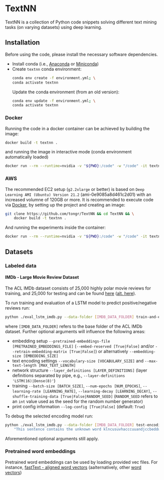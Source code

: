 # TextNN
TextNN is a collection of Python code snippets solving different text mining tasks (on varying datasets) using deep learning.

## Installation
Before using the code, please install the necessary software dependencies.
 - Install conda (i.e., [Anaconda](https://docs.anaconda.com/anaconda/install/) or
   [Miniconda](https://docs.conda.io/en/latest/miniconda.html))
 - Create `textnn` conda environment:
   ```bash
   conda env create -f environment.yml; \
   conda activate textnn
   ```
   Update the conda environment (from an old version):
   ```bash
   conda env update -f environment.yml; \
   conda activate textnn
   ```

### Docker
Running the code in a docker container can be achieved by building the image:
```bash
docker build -t textnn .
```
and running the image in interactive mode (conda environment automatically loaded)
```bash
docker run --rm --runtime=nvidia -v "${PWD}:/code" -w "/code" -it textnn
```

### AWS
The recommended EC2 setup (`g2.2xlarge` or better) is based on `Deep Learning AMI (Ubuntu) Version 21.2`
(ami-0e9085a8d461c2d01) with an increased volumne of 120GB or more. It is recommended to execute code via
[Docker](#Docker), by setting up the project and creating an image:
```bash
git clone https://github.com/tongr/TextNN && cd TextNN && \
    docker build -t textnn .
```
And running the experiments inside the container:
```bash
docker run --rm --runtime=nvidia -v "${PWD}:/code" -w "/code" -it textnn
```

## Datasets

### Labeled data

#### IMDb - Large Movie Review Dataset
The ACL IMDb dataset consists of 25,000 highly polar movie reviews for training, and 25,000 for testing and can be found 
[here](http://ai.stanford.edu/~amaas/data/sentiment/) ([alt. here](https://www.kaggle.com/pankrzysiu/keras-imdb)).

To run training and evaluation of a LSTM model to predict positive/negative reviews run:
```bash
python ./eval_lstm_imdb.py --data-folder [IMDB_DATA_FOLDER] train-and-evaluate
```
where `[IMDB_DATA_FOLDER]` refers to the base folder of the ACL IMDb dataset. Further optional arguments will influence
the following areas:
 - embedding setup `--pretrained-embeddings-file [PRETRAINED_EMBEDDINGS_FILE]` (`--embed-reserved [True|False]` and/or
   `--retrain-embedding-matrix [True|False]`) or alternatively `--embedding-size [EMBEDDING_SIZE]`
 - text encoding settings `--vocabulary-size [VOCABULARY_SIZE]` and `--max-text-length [MAX_TEXT_LENGTH]`
 - network structure `--layer_definitions [LAYER_DEFINITIONS]` (layer definitions separated by pipe, e.g.,
   `--layer-definitions 'LSTM(16)|Dense(8)'`)
 - training `--batch-size [BATCH_SIZE]`, `--num-epochs [NUM_EPOCHS]`, `--learning-rate [LEARNING_RATE]`,
   `--learning-decay [LEARNING_DECAY]`, `--shuffle-training-data [True|False|RANDOM_SEED]` (`RANDOM_SEED` refers to an
   `int` value used as the seed for the random number generator)
 - print config information `--log-config [True|False]` (default: `True`)

To debug the selected encoding model run:
```bash
python ./eval_lstm_imdb.py --data-folder [IMDB_DATA_FOLDER] test-encoding "This is a test sentence" \
    "This sentence contains the unknown word klncusuvhacccuuandjccbeddusskxhduscj"
```
Aforementioned optional arguments still apply.

### Pretrained word embeddings
Pretrained word embeddings can be used by loading provided vec files. For instance,
[fastText - aligned word vectors](https://fasttext.cc/docs/en/aligned-vectors.html#vectors) (aalternatively, other
[word vectors](https://fasttext.cc/docs/en/english-vectors.html))

